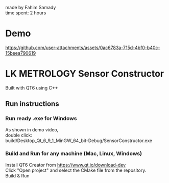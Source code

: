made by Fahim Samady<br>
time spent: 2 hours

# Demo


https://github.com/user-attachments/assets/0ac6783a-715d-4bf0-b40c-15beea790619



# LK METROLOGY Sensor Constructor

Built with QT6 using C++

## Run instructions

### Run ready .exe for Windows
As shown in demo video,<br>
double click:<br>
build/Desktop_Qt_6_9_1_MinGW_64_bit-Debug/SensorConstructor.exe

### Build and Run for any machine (Mac, Linux, Windows)
Install QT6 Creator from <a>https://www.qt.io/download-dev</a><br>
Click "Open project" and select the CMake file from the repository.<br>
Build & Run<br>

